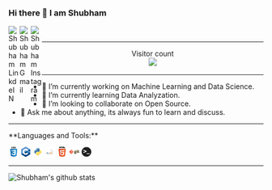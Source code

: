 ### Hi there 👋 I am Shubham 
<a href="https://www.linkedin.com/in/shubham-singh-356ba5168">
<img align="left" alt="Shubham LinkdeIN" width="22px" src="https://cdn.jsdelivr.net/npm/simple-icons@v3/icons/linkedin.svg" />
</a>
<a href = "mailto:subhdec99@gmail.com">
<img align="left" alt="Shubham Gmail" width="22px" src="https://cdn.jsdelivr.net/npm/simple-icons@v3/icons/telegram.svg" />
</a>
<a href="https://www.instagram.com/shutt3rbug_/">
<img align="left" alt="Shubham Instagram" width="22px" src="https://cdn.jsdelivr.net/npm/simple-icons@v3/icons/instagram.svg" />
</a>
<br>
<hr>
<p align="center">Visitor count<br><img src="https://profile-counter.glitch.me/suubh/count.svg" /></p>
<hr>
<ul>
  <li>🔭 I’m currently working on Machine Learning and Data Science.</li>
  <li>🌱 I’m currently learning Data Analyzation.</li>
  <li>👯 I’m looking to collaborate on Open Source.</li>
  <li>💬 Ask me about anything, its always fun to learn and discuss.</li>
</ul>
<hr>
**Languages and Tools:**

<code><img height="20" src="https://raw.githubusercontent.com/github/explore/5c058a388828bb5fde0bcafd4bc867b5bb3f26f3/topics/css/css.png"></code>
<code><img height="20" src="https://raw.githubusercontent.com/github/explore/80688e429a7d4ef2fca1e82350fe8e3517d3494d/topics/cpp/cpp.png"></code>
<code><img height="20" src="https://raw.githubusercontent.com/github/explore/80688e429a7d4ef2fca1e82350fe8e3517d3494d/topics/python/python.png"></code>
<code><img height="20" src="https://raw.githubusercontent.com/github/explore/80688e429a7d4ef2fca1e82350fe8e3517d3494d/topics/mysql/mysql.png"></code>
<code><img height="20" src="https://raw.githubusercontent.com/github/explore/80688e429a7d4ef2fca1e82350fe8e3517d3494d/topics/html/html.png"></code>
<code><img height="20" src="https://raw.githubusercontent.com/github/explore/80688e429a7d4ef2fca1e82350fe8e3517d3494d/topics/git/git.png"></code>
<code><img height="20" src="https://raw.githubusercontent.com/github/explore/80688e429a7d4ef2fca1e82350fe8e3517d3494d/topics/terminal/terminal.png"></code>

<hr>

![Shubham's github stats](https://github-readme-stats.vercel.app/api?username=suubh&show_icons=true&hide_border=false)
    



<!--
**suubh/suubh** is a ✨ _special_ ✨ repository because its `README.md` (this file) appears on your GitHub profile.

Here are some ideas to get you started:

- 🔭 I’m currently working on ...
- 🌱 I’m currently learning ...
- 👯 I’m looking to collaborate on ...
- 🤔 I’m looking for help with ...
- 💬 Ask me about ...
- 📫 How to reach me: ...
- 😄 Pronouns: ...
- ⚡ Fun fact: ...
-->
